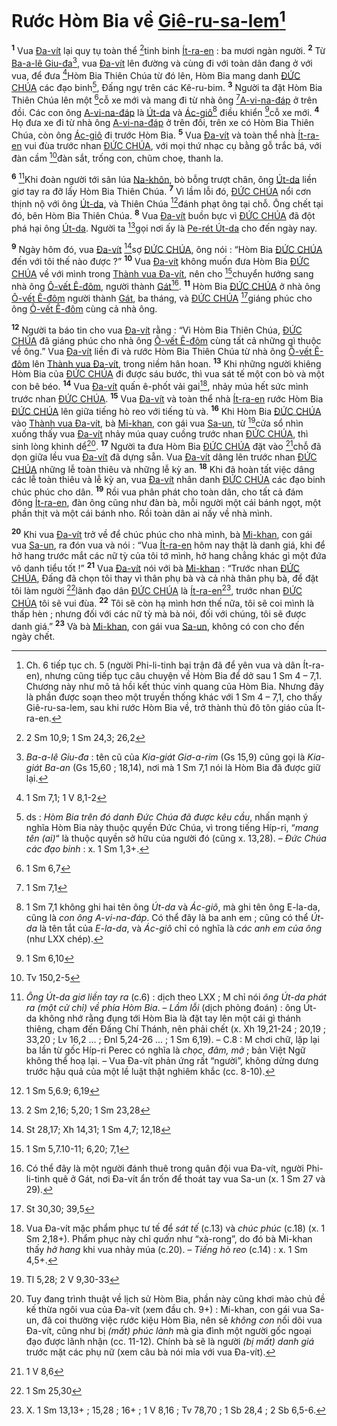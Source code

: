 # Rước Hòm Bia về [Giê-ru-sa-lem]()[^1]
<sup><b>1</b></sup> Vua [Đa-vít]() lại quy tụ toàn thể [^1*]tinh binh [Ít-ra-en]() : ba mươi ngàn người. <sup><b>2</b></sup> Từ [Ba-a-lê Giu-đa]()[^2], vua [Đa-vít]() lên đường và cùng đi với toàn dân đang ở với vua, để đưa [^2*]Hòm Bia Thiên Chúa từ đó lên, Hòm Bia mang danh [ĐỨC CHÚA]() các đạo binh[^3], Đấng ngự trên các Kê-ru-bim. <sup><b>3</b></sup> Người ta đặt Hòm Bia Thiên Chúa lên một [^3*]cỗ xe mới và mang đi từ nhà ông [^4*][A-vi-na-đáp]() ở trên đồi. Các con ông [A-vi-na-đáp]() là [Út-da]() và [Ác-giô]()[^4] điều khiển [^5*]cỗ xe mới. <sup><b>4</b></sup> Họ đưa xe đi từ nhà ông [A-vi-na-đáp]() ở trên đồi, trên xe có Hòm Bia Thiên Chúa, còn ông [Ác-giô]() đi trước Hòm Bia. <sup><b>5</b></sup> Vua [Đa-vít]() và toàn thể nhà [Ít-ra-en]() vui đùa trước nhan [ĐỨC CHÚA](), với mọi thứ nhạc cụ bằng gỗ trắc bá, với đàn cầm [^6*]đàn sắt, trống con, chũm choẹ, thanh la.

<sup><b>6</b></sup> [^5]Khi đoàn người tới sân lúa [Na-khôn](), bò bỗng trượt chân, ông [Út-da]() liền giơ tay ra đỡ lấy Hòm Bia Thiên Chúa. <sup><b>7</b></sup> Vì lầm lỗi đó, [ĐỨC CHÚA]() nổi cơn thịnh nộ với ông [Út-da](), và Thiên Chúa [^7*]đánh phạt ông tại chỗ. Ông chết tại đó, bên Hòm Bia Thiên Chúa. <sup><b>8</b></sup> Vua [Đa-vít]() buồn bực vì [ĐỨC CHÚA]() đã đột phá hại ông [Út-da](). Người ta [^8*]gọi nơi ấy là [Pe-rét Út-da]() cho đến ngày nay.

<sup><b>9</b></sup> Ngày hôm đó, vua [Đa-vít]() [^9*]sợ [ĐỨC CHÚA](), ông nói : “Hòm Bia [ĐỨC CHÚA]() đến với tôi thế nào được ?” <sup><b>10</b></sup> Vua [Đa-vít]() không muốn đưa Hòm Bia [ĐỨC CHÚA]() về với mình trong [Thành vua Đa-vít](), nên cho [^10*]chuyển hướng sang nhà ông [Ô-vết Ê-đôm](), người thành [Gát]()[^6]. <sup><b>11</b></sup> Hòm Bia [ĐỨC CHÚA]() ở nhà ông [Ô-vết Ê-đôm]() người thành [Gát](), ba tháng, và [ĐỨC CHÚA]() [^11*]giáng phúc cho ông [Ô-vết Ê-đôm]() cùng cả nhà ông.

<sup><b>12</b></sup> Người ta báo tin cho vua [Đa-vít]() rằng : “Vì Hòm Bia Thiên Chúa, [ĐỨC CHÚA]() đã giáng phúc cho nhà ông [Ô-vết Ê-đôm]() cùng tất cả những gì thuộc về ông.” Vua [Đa-vít]() liền đi và rước Hòm Bia Thiên Chúa từ nhà ông [Ô-vết Ê-đôm]() lên [Thành vua Đa-vít](), trong niềm hân hoan. <sup><b>13</b></sup> Khi những người khiêng Hòm Bia của [ĐỨC CHÚA]() đi được sáu bước, thì vua sát tế một con bò và một con bê béo. <sup><b>14</b></sup> Vua [Đa-vít]() quấn ê-phốt vải gai[^7], nhảy múa hết sức mình trước nhan [ĐỨC CHÚA](). <sup><b>15</b></sup> Vua [Đa-vít]() và toàn thể nhà [Ít-ra-en]() rước Hòm Bia [ĐỨC CHÚA]() lên giữa tiếng hò reo với tiếng tù và. <sup><b>16</b></sup> Khi Hòm Bia [ĐỨC CHÚA]() vào [Thành vua Đa-vít](), bà [Mi-khan](), con gái vua [Sa-un](), từ [^12*]cửa sổ nhìn xuống thấy vua [Đa-vít]() nhảy múa quay cuồng trước nhan [ĐỨC CHÚA](), thì sinh lòng khinh dể[^8]. <sup><b>17</b></sup> Người ta đưa Hòm Bia [ĐỨC CHÚA]() đặt vào [^13*]chỗ đã dọn giữa lều vua [Đa-vít]() đã dựng sẵn. Vua [Đa-vít]() dâng lên trước nhan [ĐỨC CHÚA]() những lễ toàn thiêu và những lễ kỳ an. <sup><b>18</b></sup> Khi đã hoàn tất việc dâng các lễ toàn thiêu và lễ kỳ an, vua [Đa-vít]() nhân danh [ĐỨC CHÚA]() các đạo binh chúc phúc cho dân. <sup><b>19</b></sup> Rồi vua phân phát cho toàn dân, cho tất cả đám đông [Ít-ra-en](), đàn ông cũng như đàn bà, mỗi người một cái bánh ngọt, một phần thịt và một cái bánh nho. Rồi toàn dân ai nấy về nhà mình.

<sup><b>20</b></sup> Khi vua [Đa-vít]() trở về để chúc phúc cho nhà mình, bà [Mi-khan](), con gái vua [Sa-un](), ra đón vua và nói : “Vua [Ít-ra-en]() hôm nay thật là danh giá, khi để hở hang trước mắt các nữ tỳ của tôi tớ mình, hở hang chẳng khác gì một đứa vô danh tiểu tốt !” <sup><b>21</b></sup> Vua [Đa-vít]() nói với bà [Mi-khan]() : “Trước nhan [ĐỨC CHÚA](), Đấng đã chọn tôi thay vì thân phụ bà và cả nhà thân phụ bà, để đặt tôi làm người [^14*]lãnh đạo dân [ĐỨC CHÚA]() là [Ít-ra-en]()[^9], trước nhan [ĐỨC CHÚA]() tôi sẽ vui đùa. <sup><b>22</b></sup> Tôi sẽ còn hạ mình hơn thế nữa, tôi sẽ coi mình là thấp hèn ; nhưng đối với các nữ tỳ mà bà nói, đối với chúng, tôi sẽ được danh giá.” <sup><b>23</b></sup> Và bà [Mi-khan](), con gái vua [Sa-un](), không có con cho đến ngày chết.

[^1]: Ch. 6 tiếp tục ch. 5 (người Phi-li-tinh bại trận đã để yên vua và dân Ít-ra-en), nhưng cũng tiếp tục câu chuyện về Hòm Bia để dở sau 1 Sm 4 – 7,1. Chương này như mô tả hồi kết thúc vinh quang của Hòm Bia. Nhưng đây là phần được soạn theo một truyền thống khác với 1 Sm 4 – 7,1, cho thấy Giê-ru-sa-lem, sau khi rước Hòm Bia về, trở thành thủ đô tôn giáo của Ít-ra-en.
[^2]: *Ba-a-lê Giu-đa* : tên cũ của *Kia-giát Giơ-a-rim* (Gs 15,9) cũng gọi là *Kia-giát Ba-an* (Gs 15,60 ; 18,14), nơi mà 1 Sm 7,1 nói là Hòm Bia đã được giữ lại.
[^3]: ds : *Hòm Bia trên đó danh Đức Chúa đã được kêu cầu*, nhấn mạnh ý nghĩa Hòm Bia này thuộc quyền Đức Chúa, vì trong tiếng Híp-ri, “*mang tên (ai)*“ là thuộc quyền sở hữu của người đó (cũng x. 13,28). – *Đức Chúa các đạo binh* : x. 1 Sm 1,3+.
[^4]: 1 Sm 7,1 không ghi hai tên ông *Út-da* và *Ác-giô*, mà ghi tên ông E-la-da, cũng là *con ông A-vi-na-đáp*. Có thể đây là ba anh em ; cũng có thể *Út-da* là tên tắt của *E-la-da*, và *Ác-giô* chỉ có nghĩa là *các anh em của ông* (như LXX chép).
[^5]: *Ông Út-da giơ liền tay ra* (c.6) : dịch theo LXX ; M chỉ nói *ông Út-da phát ra (một cử chỉ) về phía Hòm Bia*. – *Lầm lỗi* (dịch phỏng đoán) : ông Út-da không nhớ rằng đụng tới Hòm Bia là đặt tay lên một cái gì thánh thiêng, chạm đến Đấng Chí Thánh, nên phải chết (x. Xh 19,21-24 ; 20,19 ; 33,20 ; Lv 16,2 ... ; Đnl 5,24-26 ... ; 1 Sm 6,19). – C.8 : M chơi chữ, lặp lại ba lần từ gốc Híp-ri Perec có nghĩa là *chọc, đâm, mở* ; bản Việt Ngữ không thể hoạ lại. – Vua Đa-vít phản ứng rất “người”, không dửng dưng trước hậu quả của một lề luật thật nghiêm khắc (cc. 8-10).
[^6]: Có thể đây là một người đánh thuê trong quân đội vua Đa-vít, người Phi-li-tinh quê ở Gát, nơi Đa-vít ẩn trốn để thoát tay vua Sa-un (x. 1 Sm 27 và 29).
[^7]: Vua Đa-vít mặc phẩm phục tư tế để *sát tế* (c.13) và *chúc phúc* (c.18) (x. 1 Sm 2,18+). Phẩm phục này chỉ *quấn* như “xà-rong”, do đó bà Mi-khan thấy *hở hang* khi vua nhảy múa (c.20). – *Tiếng hò reo* (c.14) : x. 1 Sm 4,5+.
[^8]: Tuy đang trình thuật về lịch sử Hòm Bia, phần này cũng khơi mào chủ đề kế thừa ngôi vua của Đa-vít (xem đầu ch. 9+) : Mi-khan, con gái vua Sa-un, đã coi thường việc rước kiệu Hòm Bia, nên sẽ *không con* nối dõi vua Đa-vít, cũng như bị *(mất) phúc lành* mà gia đình một người gốc ngoại đạo được lãnh nhận (cc. 11-12). Chính bà sẽ là người *(bị mất) danh giá* trước mặt các phụ nữ (xem câu bà nói mỉa với vua Đa-vít).
[^9]: X. 1 Sm 13,13+ ; 15,28 ; 16+ ; 1 V 8,16 ; Tv 78,70 ; 1 Sb 28,4 ; 2 Sb 6,5-6.
[^1*]: 2 Sm 10,9; 1 Sm 24,3; 26,2
[^2*]: 1 Sm 7,1; 1 V 8,1-2
[^3*]: 1 Sm 6,7
[^4*]: 1 Sm 7,1
[^5*]: 1 Sm 6,10
[^6*]: Tv 150,2-5
[^7*]: 1 Sm 5,6.9; 6,19
[^8*]: 2 Sm 2,16; 5,20; 1 Sm 23,28
[^9*]: St 28,17; Xh 14,31; 1 Sm 4,7; 12,18
[^10*]: 1 Sm 5,7.10-11; 6,20; 7,1
[^11*]: St 30,30; 39,5
[^12*]: Tl 5,28; 2 V 9,30-33
[^13*]: 1 V 8,6
[^14*]: 1 Sm 25,30